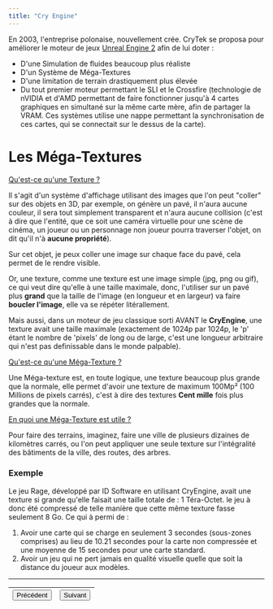 ```yaml
---
title: "Cry Engine"
---
```

En 2003, l'entreprise polonaise, nouvellement crée. CryTek se proposa pour améliorer le moteur de jeux [Unreal Engine 2](https://vhascoet-pro.github.io/portfolio-bts.github.io/veille/veille_p4) afin de lui doter :
- D'une Simulation de fluides beaucoup plus réaliste
- D'un Système de Méga-Textures
- D'une limitation de terrain drastiquement plus élevée
- Du tout premier moteur permettant le SLI et le Crossfire (technologie de nVIDIA et d'AMD permettant de faire fonctionner jusqu'à 4 cartes graphiques en simultané sur la même carte mère, afin de partager la VRAM. Ces systèmes utilise une nappe permettant la synchronisation de ces cartes, qui se connectait sur le dessus de la carte).

# Les Méga-Textures
<u>Qu'est-ce qu'une Texture ?</u>

Il s'agit d'un système d'affichage utilisant des images que l'on peut "coller" sur des objets en 3D, par exemple, on génère un pavé, il n'aura aucune couleur, il sera tout simplement transparent et n'aura aucune collision (c'est à dire que l'entité, que ce soit une caméra virtuelle pour une scène de cinéma, un joueur ou un personnage non joueur pourra traverser l'objet, on dit qu'il n'à **aucune propriété**).

Sur cet objet, je peux coller une image sur chaque face du pavé, cela permet de le rendre visible.

Or, une texture, comme une texture est une image simple (jpg, png ou gif), ce qui veut dire qu'elle à une taille maximale, donc, l'utiliser sur un pavé plus **grand** que la taille de l'image (en longueur et en largeur) va faire **boucler l'image**, elle va se répéter litérallement.

Mais aussi, dans un moteur de jeu classique sorti AVANT le **CryEngine**, une texture avait une taille maximale (exactement de 1024p par 1024p, le 'p' étant le nombre de 'pixels' de long ou de large, c'est une longueur arbitraire qui n'est pas definissable dans le monde palpable).

<u>Qu'est-ce qu'une Méga-Texture ?</u>

Une Méga-texture est, en toute logique, une texture beaucoup plus grande que la normale, elle permet d'avoir une texture de maximum 100Mp² (100 Millions de pixels carrés), c'est à dire des textures **Cent mille** fois plus grandes que la normale.

<u>En quoi une Méga-Texture est utile ?</u>

Pour faire des terrains, imaginez, faire une ville de plusieurs dizaines de kilomètres carrés, ou l'on peut appliquer une seule texture sur l'intégralité des bâtiments de la ville, des routes, des arbres.

### Exemple

Le jeu Rage, développé par ID Software en utilisant CryEngine, avait une texture si grande qu'elle faisait une taille totale de : 1 Téra-Octet. le jeu à donc été compressé de telle manière que cette même texture fasse seulement 8 Go.
Ce qui à permi de :
1. Avoir une carte qui se charge en seulement 3 secondes (sous-zones comprises) au lieu de 10.21 secondes pour la carte non compressée et une moyenne de 15 secondes pour une carte standard.
2. Avoir un jeu qui ne pert jamais en qualité visuelle quelle que soit la distance du joueur aux modèles.

***
|<button onclick="window.location.href='https://vhascoet-pro.github.io/portfolio-bts.github.io/veille/VTECH4';">Précédent</button>|<button onclick="window.location.href='https://vhascoet-pro.github.io/portfolio-bts.github.io/veille/VTECH6';">Suivant</button>|
|-|-|